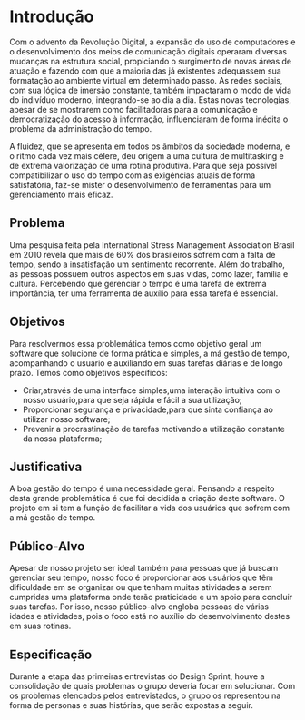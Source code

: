 # Introdução

Com o advento da Revolução Digital, a expansão do uso de computadores e o desenvolvimento dos meios de comunicação digitais operaram diversas mudanças na estrutura social, propiciando o surgimento de novas áreas de atuação e fazendo com que a maioria das já existentes adequassem sua formatação ao ambiente virtual em determinado passo. As redes sociais, com sua lógica de imersão constante, também impactaram o modo de vida do indivíduo moderno, integrando-se ao dia a dia. Estas novas tecnologias, apesar de se mostrarem como facilitadoras para a comunicação e democratização do acesso à informação, influenciaram de forma inédita o problema da administração do tempo.

A fluidez, que se apresenta em todos os âmbitos da sociedade moderna, e o ritmo cada vez mais célere, deu origem a uma cultura de multitasking e de extrema valorização de uma rotina produtiva. Para que seja possível compatibilizar o uso do tempo com as exigências atuais de forma satisfatória, faz-se mister o desenvolvimento de ferramentas para um gerenciamento mais eficaz.

<!--Como já diz o ditado, "tempo é dinheiro". Entendemos que o tempo, por ser um recurso esgotável e precioso, exige que seja depositado prioridade em gerenciá-lo, pois bem empregado nos proporciona menos gasto de energia física e mental para cumprir nossas tarefas diárias, principalmente se pensado no contexto atual. Ademais, nessa Sociedade da Informação, o excesso de informações é um dos grandes vilões no gerenciamento do tempo.

Diante da modernização dos meios de comunicação, a informatização causou um grande impacto nas pessoas, pois tornou o seu acesso mais rápido e, consequentemente,
a vida muito dinâmica e estressante, gerando a sensação de falta de tempo e insatisfação pessoal por não conseguir se dedicar plenamente em uma atividade.-->

## Problema

Uma pesquisa feita pela International Stress Management Association Brasil em 2010 revela que mais de 60% dos brasileiros sofrem com a falta de tempo, sendo a insatisfação um sentimento recorrente. Além do trabalho, as pessoas possuem outros aspectos em suas vidas, como lazer, família e cultura. Percebendo que gerenciar o tempo é uma tarefa de extrema importância, ter uma ferramenta de auxílio para essa tarefa é essencial.

## Objetivos

Para resolvermos essa problemática temos como objetivo geral um software que solucione de forma prática e simples, a má gestão de tempo, acompanhando o usuário e 
auxiliando em suas tarefas diárias e de longo prazo.
Temos como objetivos específicos:

 - Criar,através de uma interface simples,uma interação intuitiva com o nosso usuário,para que seja rápida e fácil a sua utilização;
 - Proporcionar segurança e privacidade,para que sinta confiança ao  utilizar nosso software;
 - Prevenir a procrastinação de tarefas motivando a utilização constante da nossa plataforma;

## Justificativa

A boa gestão do tempo é uma necessidade geral. Pensando a respeito desta grande problemática é que foi decidida a criação deste software.
 O projeto em si tem a função de facilitar a vida dos usuários que sofrem com a má gestão de tempo.


## Público-Alvo

Apesar de nosso projeto ser ideal também para pessoas que já buscam gerenciar seu tempo, nosso foco é proporcionar aos usuários que têm dificuldade em se organizar ou que tenham muitas atividades a serem cumpridas uma plataforma onde terão praticidade e um apoio para concluir suas tarefas. Por isso, nosso público-alvo engloba pessoas de várias idades e atividades, pois o foco está no auxílio do desenvolvimento destes em suas rotinas.

## Especificação

Durante a etapa das primeiras entrevistas do Design Sprint, houve a consolidação de quais problemas o grupo deveria focar em solucionar. Com os problemas elencados pelos entrevistados, o grupo os representou na forma de personas e suas histórias, que serão expostas a seguir.

<!--Como já diz o ditado "Tempo é dinheiro",entendemos que o tempo por ser um recurso esgotável e precioso,exige que seja depositado prioridade em gerencia-lo,
pois bem empregado nos proporciona menos gasto de enegia física e mental para cumprir nossas tarefas diárias.
>Principalmente se pensado no contexto atual.Ademais,nessa Sociedade da Informação, o excesso de informações é um dos grandes vilões no gerenciamento do tempo.
Diante da modernização dos meios de comunicação a informatização causou um grande impacto nas pessoas pois tornou o seu acesso mais rapido e agil e, consequentemente,
a vida muito dinâmica e estressante,gerando a sensação de falta de tempo e a insatisfação pessoal por não conseguir se dedicar plenamente em uma atividade.
Segundo pesquisa da International Stress Management Association Brasil (2010), mais de 60% dos brasileiros sofrem com a falta de tempo, sendo assim, um sentimento 
recorrente.Pois além do trabalho, as pessoas possuem outros aspectos de suas vidas, como lazer,familia e cultura.
Percebendo que gerar o tempo é um tarefa de extrema importância, ter uma ferramenta para auxiliar é essencial.

##  Problema
>Como citado acima,a falta de gerenciamento do tempo ocasiona uma insatisfação e é um problema geral,que afeta negativamente no cotidiano das pessoas.

## Objetivos
>Para resolvermos essa problemática temos como objetivo geral um software que solucione de forma prática e simples,a má gestão de tempo,acompanhando o usuário e 
auxiliando em suas tarefas diárias e de longo prazo.
>
>Temos como objetivos específicos:
>
> - Criar,através de uma interface simples,uma inteiração intuitiva com o nosso usuário,para que seja rápida e fácil a sua utilização;
>
> - Proporcionar segurança e privacidade,para que sinta confiança ao  utilizar nosso software;
>
> - Prevenir a procrastinação de tarefas motivando a utilização constante da nossa plataforma;




## Justificativa

> A gestão de tempo é uma necessidade geral, pensando nela e sua grande problemática é que foi decidido a criação deste software.
 O projeto em si tem a função de facilitar a vida dos usuarios que sofrem com a má gestão de tempo.


## Público-Alvo

> Apesar de nosso projeto ser ideal também para pessoas que já buscam gerenciar seu tempo,nosso foco é proporcionar para os usuários que tem dificuldade em se organizar
ou que tenha muitas atividades a serem cumpridas,uma plataforma onde terão praticidade e um apoio para concluir suas tarefas. Por isso,nosso público-alvo engloba 
pessoas de várias idades e atividades, pois o foco está no auxílio do desenvolvimento destes em suas rotinas.-->
